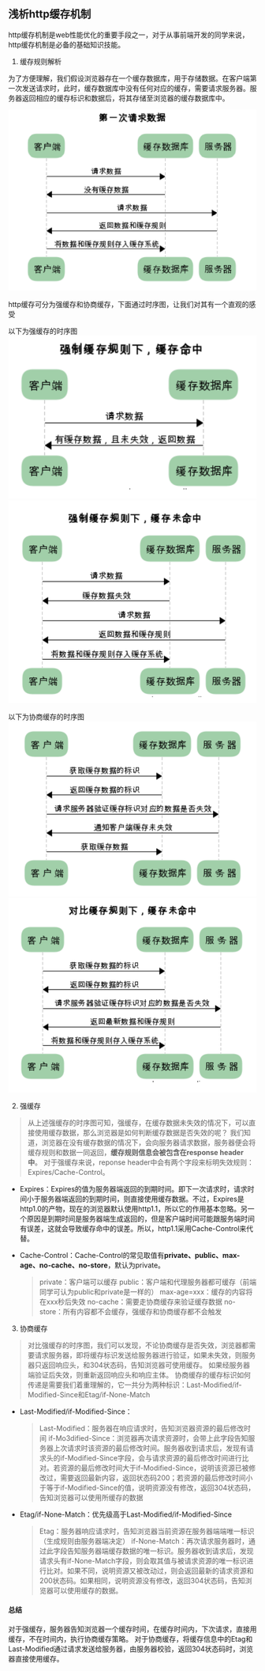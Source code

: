## 浅析http缓存机制
http缓存机制是web性能优化的重要手段之一，对于从事前端开发的同学来说，http缓存机制是必备的基础知识技能。

1. 缓存规则解析

  为了方便理解，我们假设浏览器存在一个缓存数据库，用于存储数据。在客户端第一次发送请求时，此时，缓存数据库中没有任何对应的缓存，需要请求服务器。服务器返回相应的缓存标识和数据后，将其存储至浏览器的缓存数据库中。
  
  ![客户端第一次请求数据](https://github.com/yzbest111/Network/blob/dev/images/http1.png)
  
  
  http缓存可分为强缓存和协商缓存，下面通过时序图，让我们对其有一个直观的感受
  
  以下为强缓存的时序图
  ![强缓存，缓存命中](https://github.com/yzbest111/Network/blob/dev/images/http强缓存命中.png)
  ![强缓存，缓存未命中](https://github.com/yzbest111/Network/blob/dev/images/http强缓存未命中.png)
  
  
  以下为协商缓存的时序图
  ![协商缓存，缓存命中](https://github.com/yzbest111/Network/blob/dev/images/协商缓存命中.png)
  ![协商缓存，缓存未命中](https://github.com/yzbest111/Network/blob/dev/images/协商缓存未命中.png)
  
2. 强缓存
  > 从上述强缓存的时序图可知，强缓存，在缓存数据未失效的情况下，可以直接使用缓存数据，那么浏览器是如何判断缓存数据是否失效的呢？
  > 我们知道，浏览器在没有缓存数据的情况下，会向服务器请求数据，服务器便会将缓存规则和数据一同返回，**缓存规则信息会被包含在response header中**。
  > 对于强缓存来说，reponse header中会有两个字段来标明失效规则：Expires/Cache-Control。
  
  * Expires：Expires的值为服务器端返回的到期时间。即下一次请求时，请求时间小于服务器端返回的到期时间，则直接使用缓存数据。不过，Expires是http1.0的产物，现在的浏览器默认使用http1.1，所以它的作用基本忽略。另一个原因是到期时间是服务器端生成返回的，但是客户端时间可能跟服务端时间有误差，这就会导致缓存命中的误差。所以，http1.1采用Cache-Control来代替。

  * Cache-Control：Cache-Control的常见取值有**private、public、max-age、no-cache、no-store**，默认为private。
    > private：客户端可以缓存
    > public：客户端和代理服务器都可缓存（前端同学可认为public和private是一样的）
    > max-age=xxx：缓存的内容将在xxx秒后失效
    > no-cache：需要走协商缓存来验证缓存数据
    > no-store：所有内容都不会缓存，强缓存和协商缓存都不会触发
    > 
3. 协商缓存
  > 对比强缓存的时序图，我们可以发现，不论协商缓存是否失效，浏览器都需要请求服务器，即将缓存标识发送给服务器进行验证，如果未失效，则服务器只返回响应头，和304状态码，告知浏览器可使用缓存。
  > 如果经服务器端验证后失效，则重新返回响应头和响应主体。
  > 协商缓存的缓存标识如何传递是需要我们着重理解的，它一共分为两种标识：Last-Modified/if-Modified-Since和Etag/if-None-Match
  > 
  * Last-Modified/if-Modified-Since：
    > Last-Modified：服务器在响应请求时，告知浏览器资源的最后修改时间
    > if-Mo3dified-Since：浏览器再次请求资源时，会带上此字段告知服务器上次请求时该资源的最后修改时间。服务器收到请求后，发现有请求头的if-Modified-Since字段，会与请求资源的最后修改时间进行比对。若资源的最后修改时间大于if-Modified-Since，说明该资源已被修改过，需要返回最新内容，返回状态码200；若资源的最后修改时间小于等于if-Modified-Since的值，说明资源没有修改，返回304状态码，告知浏览器可以使用所缓存的数据
    
  * Etag/if-None-Match：优先级高于Last-Modified/if-Modified-Since
    > Etag：服务器响应请求时，告知浏览器当前资源在服务器端端唯一标识（生成规则由服务器端决定）
    > if-None-Match：再次请求服务器时，通过此字段告知服务器端缓存数据的唯一标识。服务器收到请求后，发现请求头有if-None-Match字段，则会取其值与被请求资源的唯一标识进行比对。如果不同，说明资源又被改动过，则会返回最新的请求资源和200状态码。如果相同，说明资源没有修改，返回304状态码，告知浏览器可以使用缓存的数据。

#### 总结
对于强缓存，服务器告知浏览器一个缓存时间，在缓存时间内，下次请求，直接用缓存，不在时间内，执行协商缓存策略。 对于协商缓存，将缓存信息中的Etag和Last-Modified通过请求发送给服务器，由服务器校验，返回304状态码时，浏览器直接使用缓存。
